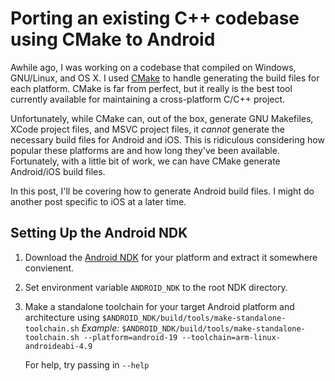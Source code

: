 # Porting an existing C++ codebase using CMake to Android

Awhile ago, I was working on a codebase that compiled on Windows, GNU/Linux, and OS X. I used [CMake](http://www.cmake.org/) to handle generating the build files for each platform. CMake is far from perfect, but it really is the best tool currently available for maintaining a cross-platform C/C++ project.

Unfortunately, while CMake can, out of the box, generate GNU Makefiles, XCode project files, and MSVC project files, it _cannot_ generate the necessary build files for Android and iOS. This is ridiculous considering how popular these platforms are and how long they've been available. Fortunately, with a little bit of work, we can have CMake generate Android/iOS build files.

In this post, I'll be covering how to generate Android build files. I might do another post specific to iOS at a later time.

## Setting Up the Android NDK

1. Download the [Android NDK](https://developer.android.com/tools/sdk/ndk/index.html) for your platform and extract it somewhere convienent.

2. Set environment variable ```ANDROID_NDK``` to the root NDK directory.

3. Make a standalone toolchain for your target Android platform and architecture using ```$ANDROID_NDK/build/tools/make-standalone-toolchain.sh```
   *Example:*
   ```$ANDROID_NDK/build/tools/make-standalone-toolchain.sh --platform=android-19 --toolchain=arm-linux-androideabi-4.9```

   For help, try passing in ```--help```
